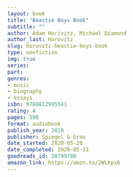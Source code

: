 ```yaml
---
layout: book
title: "Beastie Boys Book"
subtitle: ""
author: Adam Horivitz, Michael Diamond
author_last: Horovitz
slug: horovitz-beastie-boys-book
type: nonfiction
img: true
series: 
part: 
genres:
- music
- biography
- essays
isbn: 9780812995541
rating: 4
pages: 590
format: audiobook
publish_year: 2018
publisher: Spiegel & Grau
date_started: 2020-05-20
date_completed: 2020-05-31
goodreads_id: 38799788
amazon_link: https://amzn.to/2WLKps6
---
```

